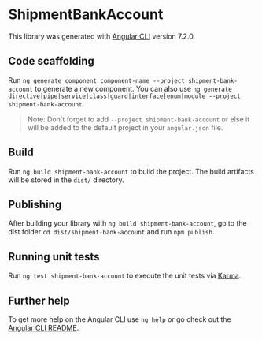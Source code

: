 # ShipmentBankAccount

This library was generated with [Angular CLI](https://github.com/angular/angular-cli) version 7.2.0.

## Code scaffolding

Run `ng generate component component-name --project shipment-bank-account` to generate a new component. You can also use `ng generate directive|pipe|service|class|guard|interface|enum|module --project shipment-bank-account`.

> Note: Don't forget to add `--project shipment-bank-account` or else it will be added to the default project in your `angular.json` file.

## Build

Run `ng build shipment-bank-account` to build the project. The build artifacts will be stored in the `dist/` directory.

## Publishing

After building your library with `ng build shipment-bank-account`, go to the dist folder `cd dist/shipment-bank-account` and run `npm publish`.

## Running unit tests

Run `ng test shipment-bank-account` to execute the unit tests via [Karma](https://karma-runner.github.io).

## Further help

To get more help on the Angular CLI use `ng help` or go check out the [Angular CLI README](https://github.com/angular/angular-cli/blob/master/README.md).
